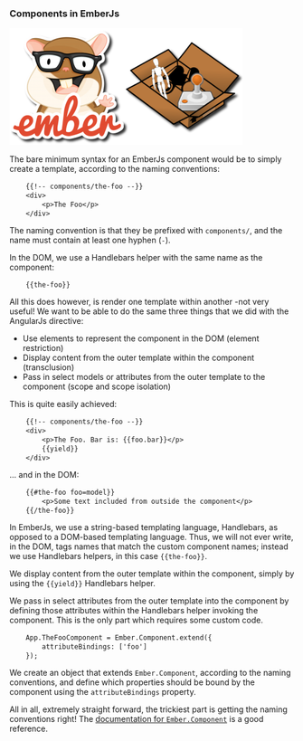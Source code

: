### Components in EmberJs

![Components in EmberJs](/img/emberjs-component.png)

The bare minimum syntax for an EmberJs component would be to simply create a template,
according to the naming conventions:

        {{!-- components/the-foo --}}
        <div>
            <p>The Foo</p>
        </div>

The naming convention is that they be prefixed with `components/`,
and the name must contain at least one hyphen (`-`).

In the DOM, we use a Handlebars helper with the same name as the component:

        {{the-foo}}

All this does however, is render one template within another -not very useful!
We want to be able to do the same three things that we did with the AngularJs directive:

- Use elements to represent the component in the DOM (element restriction)
- Display content from the outer template within the component (transclusion)
- Pass in select models or attributes from the outer template to the component (scope and scope isolation)

This is quite easily achieved:

        {{!-- components/the-foo --}}
        <div>
            <p>The Foo. Bar is: {{foo.bar}}</p>
            {{yield}}
        </div>

&hellip; and in the DOM:

        {{#the-foo foo=model}}
            <p>Some text included from outside the component</p>
        {{/the-foo}}

In EmberJs, we use a string-based templating language, Handlebars,
as opposed to a DOM-based templating language.
Thus, we will not ever write, in the DOM,
tags names that match the custom component names;
instead we use Handlebars helpers, in this case `{{the-foo}}`.

We display content from the outer template within the component,
simply by using the `{{yield}}` Handlebars helper.

We pass in select attributes from the outer template into the component by
defining those attributes within the Handlebars helper invoking the component.
This is the only part which requires some custom code.

        App.TheFooComponent = Ember.Component.extend({
            attributeBindings: ['foo']
        });

We create an object that extends `Ember.Component`,
according to the naming conventions,
and define which properties should be bound by the component
using the `attributeBindings` property.

All in all, extremely straight forward,
the trickiest part is getting the naming conventions right!
The [documentation for `Ember.Component`](http://emberjs.com/api/classes/Ember.Component.html)
is a good reference.
